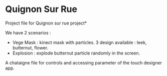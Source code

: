 # Quignon Sur Rue
Project file for Quignon sur rue project*

We have 2 scenarios :
- Vege Mask : kinect mask with particles. 3 design available : leek, butternut, flower.
- Explosion : explode butternut particle randomly in the screen.

A chataigne file for controls and accessing parameter of the touch designer app.
